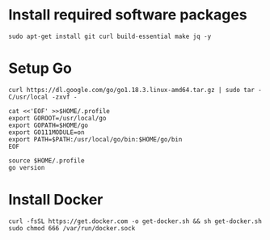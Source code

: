 # Install required software packages  
`sudo apt-get install git curl build-essential make jq -y`  

# Setup Go  
`curl https://dl.google.com/go/go1.18.3.linux-amd64.tar.gz | sudo tar -C/usr/local -zxvf -`  
```
cat <<'EOF' >>$HOME/.profile
export GOROOT=/usr/local/go
export GOPATH=$HOME/go
export GO111MODULE=on
export PATH=$PATH:/usr/local/go/bin:$HOME/go/bin
EOF
```
`source $HOME/.profile`  
`go version`    

# Install Docker  
`curl -fsSL https://get.docker.com -o get-docker.sh && sh get-docker.sh`  
`sudo chmod 666 /var/run/docker.sock`  

